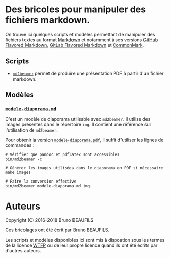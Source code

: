 # Des bricoles pour manipuler des fichiers markdown.

On trouve ici quelques scripts et modèles permettant de manipuler des fichiers
textes au format [Markdown](https://daringfireball.net/projects/markdown) et
notamment à ses versions [GitHub Flavored Markdown](https://github.github.com/gfm),
[GitLab Flavored Markdown](https://docs.gitlab.com/ce/user/markdown.html) et
[CommonMark](http://commonmark.org/).

## Scripts

- [`md2beamer`](bin/md2beamer) permet de produire une présentation PDF à
  partir d'un fichier markdown.


## Modèles

### [`modele-diaporama.md`](modele-diaporama.md)

C'est un modèle de diaporama utilisable avec `md2beamer`. Il utilise des
images présentes dans le répertoire `img`. Il contient une référence sur
l'utilisation de `md2beamer`.

Pour obtenir la version [`modele-diaporama.pdf`](modele-diaporama.pdf), il
suffit d'utiliser les lignes de commandes :
  
```shell
# Vérifier que pandoc et pdflatex sont accessibles
bin/md2beamer -c

# Générer les images utilisées dans le diaporama en PDF si nécessaire
make images

# Faire la conversion effective
bin/md2beamer modele-diaporama.md img
```

# Auteurs

Copyright (C) 2016-2018 Bruno BEAUFILS

Ces bricolages ont été écrit par Bruno BEAUFILS.

Les scripts et modèles disponibles ici sont mis à dispostion sous les termes
de la licence [WTFP](WFTPL) ou de leur propre licence quand ils ont été écrits
par d'autres auteurs.
